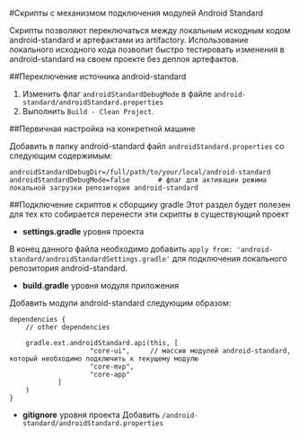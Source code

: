 #Скрипты с механизмом подключения модулей Android Standard

Скрипты позволяют переключаться между локальным искодным кодом android-standard и артефактами из artifactory.
Использование локального исходного кода позволит быстро тестировать изменения в android-standard на своем проекте без деплоя артефактов.

##Переключение источника android-standard

1. Изменить флаг ```androidStandardDebugMode``` в файле ```android-standard/androidStandard.properties```
2. Выполнить ```Build - Clean Project```.

##Первичная настройка на конкретной машине

Добавить в папку android-standard файл ```androidStandard.properties``` со следующим содержимым:
```
androidStandardDebugDir=/full/path/to/your/local/android-standard
androidStandardDebugMode=false       # флаг для активации режима локальной загрузки репозитория android-standard
```

##Подключение скриптов к сборщику gradle
Этот раздел будет полезен для тех кто собирается перенести эти скрипты в существующий проект

+ **settings.gradle** уровня проекта

В конец данного файла необходимо добавить ```apply from: 'android-standard/androidStandardSettings.gradle'```
для подключения локального репозитория android-standard.

+ **build.gradle** уровня модуля приложения

Добавить модули android-standard следующим образом:
```
dependencies {
    // other dependencies

    gradle.ext.androidStandard.api(this, [
                    "core-ui",     // массив модулей android-standard, который необходимо подключить к текущему модулю
                    "core-mvp",
                    "core-app"
            ]
    )
}
```

+ **gitignore** уровня проекта
Добавить ```/android-standard/androidStandard.properties```
